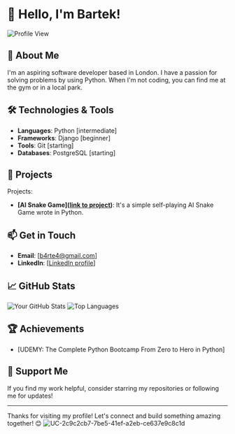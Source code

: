 # 👋 Hello, I'm Bartek!

![Profile View](https://github.com/8ARTEZZIO.png?size=200) <!-- Replace with your GitHub username -->

## 🚀 About Me

I'm an aspiring software developer based in London. I have a passion for solving problems by using Python. When I'm not coding, you can find me at the gym or in a local park.

## 🛠️ Technologies & Tools

- **Languages**: Python [intermediate]
- **Frameworks**: Django [beginner]
- **Tools**: Git [starting]
- **Databases**: PostgreSQL [starting]

## 🌟 Projects

<!-- Here are some of my notable -->
Projects:

- **[AI Snake Game]([link to project](https://github.com/8ARTEZZIO/Snake-Game))**: It's a simple self-playing AI Snake Game wrote in Python. 

## 📫 Get in Touch

- **Email**: [b4rte4@gmail.com]
- **LinkedIn**: [[LinkedIn profile](https://www.linkedin.com/in/bartlomiej-kuzma-9327a52a9/)]

## 📈 GitHub Stats

![Your GitHub Stats](https://github-readme-stats.vercel.app/api?username=8ARTEZZIO&show_icons=true&hide_title=true) <!-- Replace with your GitHub username -->
![Top Languages](https://github-readme-stats.vercel.app/api/top-langs/?username=8ARTEZZIO&layout=compact) <!-- Replace with your GitHub username -->

## 🏆 Achievements

- [UDEMY: The Complete Python Bootcamp From Zero to Hero in Python]

## 🙌 Support Me

If you find my work helpful, consider starring my repositories or following me for updates!

---

Thanks for visiting my profile! Let's connect and build something amazing together! 😊
![UC-2c9c2cb7-7be5-41ef-a2eb-ce637e9c8c1d](https://github.com/user-attachments/assets/611b53d2-3919-4afa-9aaf-1df764ab0c45)
